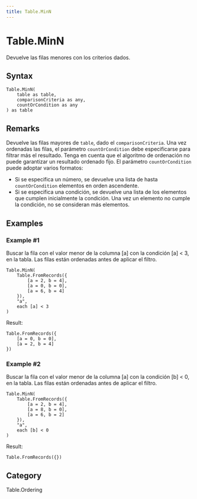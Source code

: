 ```yaml
---
title: Table.MinN
---
```


# Table.MinN


Devuelve las filas menores con los criterios dados.


## Syntax

```powerquery
Table.MinN(
    table as table,
    comparisonCriteria as any,
    countOrCondition as any
) as table
```


## Remarks

Devuelve las filas mayores de <code>table</code>, dado el <code>comparisonCriteria</code>. Una vez ordenadas las filas, el parámetro <code>countOrCondition</code> debe especificarse para filtrar más el resultado. Tenga en cuenta que el algoritmo de ordenación no puede garantizar un resultado ordenado fijo. El parámetro <code>countOrCondition</code> puede adoptar varios formatos:    <ul>        <li> Si se especifica un número, se devuelve una lista de hasta <code>countOrCondition</code> elementos en orden ascendente. </li>        <li> Si se especifica una condición, se devuelve una lista de los elementos que cumplen inicialmente la condición. Una vez un elemento no cumple la condición, no se consideran más elementos. </li> </ul>


## Examples

### Example #1 
Buscar la fila con el valor menor de la columna [a] con la condición [a] &lt; 3, en la tabla. Las filas están ordenadas antes de aplicar el filtro.
```powerquery
Table.MinN(
    Table.FromRecords({
        [a = 2, b = 4],
        [a = 0, b = 0],
        [a = 6, b = 4]
    }),
    "a",
    each [a] < 3
)
```

Result: 
```powerquery
Table.FromRecords({
    [a = 0, b = 0],
    [a = 2, b = 4]
})
```


### Example #2 
Buscar la fila con el valor menor de la columna [a] con la condición [b] &lt; 0, en la tabla. Las filas están ordenadas antes de aplicar el filtro.
```powerquery
Table.MinN(
    Table.FromRecords({
        [a = 2, b = 4],
        [a = 8, b = 0],
        [a = 6, b = 2]
    }),
    "a",
    each [b] < 0
)
```

Result: 
```powerquery
Table.FromRecords({})
```




## Category
Table.Ordering
